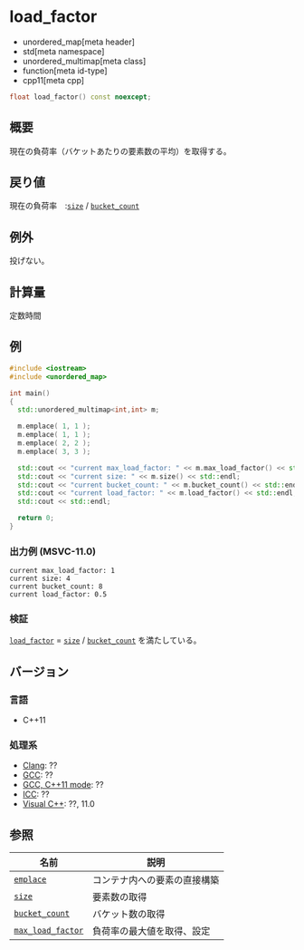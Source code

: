 # load_factor
* unordered_map[meta header]
* std[meta namespace]
* unordered_multimap[meta class]
* function[meta id-type]
* cpp11[meta cpp]

```cpp
float load_factor() const noexcept;
```

## 概要
現在の負荷率（バケットあたりの要素数の平均）を取得する。

## 戻り値
現在の負荷率　:[`size`](size.md) / [`bucket_count`](bucket_count.md)


## 例外
投げない。


## 計算量
定数時間  


## 例
```cpp
#include <iostream>
#include <unordered_map>

int main()
{
  std::unordered_multimap<int,int> m;

  m.emplace( 1, 1 );
  m.emplace( 1, 1 );
  m.emplace( 2, 2 );
  m.emplace( 3, 3 );

  std::cout << "current max_load_factor: " << m.max_load_factor() << std::endl;
  std::cout << "current size: " << m.size() << std::endl;
  std::cout << "current bucket_count: " << m.bucket_count() << std::endl;
  std::cout << "current load_factor: " << m.load_factor() << std::endl;       // (size / bucket_count)
  std::cout << std::endl;

  return 0;
}
```

### 出力例 (MSVC-11.0)
```
current max_load_factor: 1
current size: 4
current bucket_count: 8
current load_factor: 0.5
```

### 検証
[`load_factor`](load_factor.md) = [`size`](size.md) / [`bucket_count`](bucket_count.md) を満たしている。


## バージョン
### 言語
- C++11

### 処理系
- [Clang](/implementation.md#clang): ??
- [GCC](/implementation.md#gcc): ??
- [GCC, C++11 mode](/implementation.md#gcc): ??
- [ICC](/implementation.md#icc): ??
- [Visual C++](/implementation.md#visual_cpp): ??, 11.0

## 参照

| 名前 | 説明 |
|---------------------------------------------------------------------------------------------|-----------------------|
| [`emplace`](emplace.md) | コンテナ内への要素の直接構築 |
| [`size`](size.md) | 要素数の取得 |
| [`bucket_count`](bucket_count.md) | バケット数の取得 |
| [`max_load_factor`](max_load_factor.md) | 負荷率の最大値を取得、設定 |


